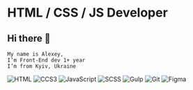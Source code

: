 # HTML / CSS / JS Developer

## Hi there 👋




    My name is Alexey, 
    I’m Front-End dev 1+ year
    I’m from Kyiv, Ukraine


![HTML](https://img.shields.io/badge/-HTML-090909?style=for-the-badge&logo=HTML5) ![CCS3](https://img.shields.io/badge/-CSS3-090909?style=for-the-badge&logo=CSS3&logoColor=2e87ee) ![JavaScript](https://img.shields.io/badge/-JavaScript-090909?style=for-the-badge&logo=JavaScript) ![SCSS](https://img.shields.io/badge/-SCSS-090909?style=for-the-badge&logo=SASS) ![Gulp](https://img.shields.io/badge/-GULP-090909?style=for-the-badge&logo=GULP)  ![Git](https://img.shields.io/badge/-Git-090909?style=for-the-badge&logo=Git) ![Figma](https://img.shields.io/badge/-Figma-090909?style=for-the-badge&logo=Figma)



